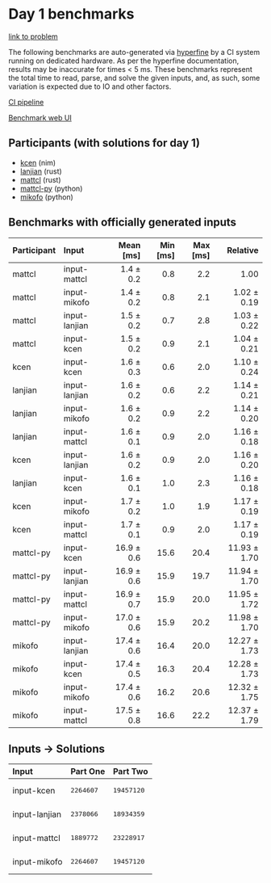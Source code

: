 # Day 1 benchmarks

[link to problem](https://adventofcode.com/2024/day/1)

The following benchmarks are auto-generated via
[hyperfine](https://github.com/sharkdp/hyperfine) by a CI system running on
dedicated hardware. As per the hyperfine documentation, results may be
inaccurate for times < 5 ms. These benchmarks represent the total time to read,
parse, and solve the given inputs, and, as such, some variation is expected due
to IO and other factors.

[CI pipeline](http://ci.papercode.net:8080/teams/main/pipelines/aoc2024)

[Benchmark web UI](https://aoc.ancalagon.black)


## Participants (with solutions for day 1)

- [kcen](https://github.com/kcen/aoc2024) (nim)
- [lanjian](https://github.com/lanjian/aoc-2024) (rust)
- [mattcl](https://github.com/mattcl/aoc2024) (rust)
- [mattcl-py](https://github.com/mattcl/aoc2024-py) (python)
- [mikofo](https://github.com/mikofo/aoc2024) (python)


## Benchmarks with officially generated inputs

| Participant | Input | Mean [ms] | Min [ms] | Max [ms] | Relative |
|:---|:---|---:|---:|---:|---:|
| mattcl | input-mattcl | 1.4 ± 0.2 | 0.8 | 2.2 | 1.00 |
| mattcl | input-mikofo | 1.4 ± 0.2 | 0.8 | 2.1 | 1.02 ± 0.19 |
| mattcl | input-lanjian | 1.5 ± 0.2 | 0.7 | 2.8 | 1.03 ± 0.22 |
| mattcl | input-kcen | 1.5 ± 0.2 | 0.9 | 2.1 | 1.04 ± 0.21 |
| kcen | input-kcen | 1.6 ± 0.3 | 0.6 | 2.0 | 1.10 ± 0.24 |
| lanjian | input-lanjian | 1.6 ± 0.2 | 0.6 | 2.2 | 1.14 ± 0.21 |
| lanjian | input-mikofo | 1.6 ± 0.2 | 0.9 | 2.2 | 1.14 ± 0.20 |
| lanjian | input-mattcl | 1.6 ± 0.1 | 0.9 | 2.0 | 1.16 ± 0.18 |
| kcen | input-lanjian | 1.6 ± 0.2 | 0.9 | 2.0 | 1.16 ± 0.20 |
| lanjian | input-kcen | 1.6 ± 0.1 | 1.0 | 2.3 | 1.16 ± 0.18 |
| kcen | input-mikofo | 1.7 ± 0.2 | 1.0 | 1.9 | 1.17 ± 0.19 |
| kcen | input-mattcl | 1.7 ± 0.1 | 0.9 | 2.0 | 1.17 ± 0.19 |
| mattcl-py | input-kcen | 16.9 ± 0.6 | 15.6 | 20.4 | 11.93 ± 1.70 |
| mattcl-py | input-lanjian | 16.9 ± 0.6 | 15.9 | 19.7 | 11.94 ± 1.70 |
| mattcl-py | input-mattcl | 16.9 ± 0.7 | 15.9 | 20.0 | 11.95 ± 1.72 |
| mattcl-py | input-mikofo | 17.0 ± 0.6 | 15.9 | 20.2 | 11.98 ± 1.70 |
| mikofo | input-lanjian | 17.4 ± 0.6 | 16.4 | 20.0 | 12.27 ± 1.73 |
| mikofo | input-kcen | 17.4 ± 0.5 | 16.3 | 20.4 | 12.28 ± 1.73 |
| mikofo | input-mikofo | 17.4 ± 0.6 | 16.2 | 20.6 | 12.32 ± 1.75 |
| mikofo | input-mattcl | 17.5 ± 0.8 | 16.6 | 22.2 | 12.37 ± 1.79 |


## Inputs -> Solutions

| Input | Part One | Part Two |
|:---|:---|:---|
|input-kcen|<pre>2264607</pre>|<pre>19457120</pre>|
|input-lanjian|<pre>2378066</pre>|<pre>18934359</pre>|
|input-mattcl|<pre>1889772</pre>|<pre>23228917</pre>|
|input-mikofo|<pre>2264607</pre>|<pre>19457120</pre>|